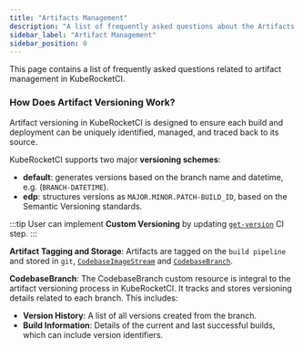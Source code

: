 ```yaml
---
title: "Artifacts Management"
description: "A list of frequently asked questions about the Artifacts Management in KubeRocketCI."
sidebar_label: "Artifact Management"
sidebar_position: 0
---
```

<!-- markdownlint-disable MD025 -->
This page contains a list of frequently asked questions related to artifact management in KubeRocketCI.

### How Does Artifact Versioning Work?

<head>
  <link rel="canonical" href="https://docs.kuberocketci.io/docs/faq/artifacts/" />
</head>

Artifact versioning in KubeRocketCI is designed to ensure each build and deployment can be uniquely identified, managed, and traced back to its source.

KubeRocketCI supports two major **versioning schemes**:

- **default**: generates versions based on the branch name and datetime, e.g. (`BRANCH-DATETIME`).
- **edp**: structures versions as `MAJOR.MINOR.PATCH-BUILD_ID`, based on the Semantic Versioning standards.

:::tip
  User can implement **Custom Versioning** by updating [`get-version`](https://github.com/epam/edp-tekton/tree/master/charts/pipelines-library/templates/tasks/getversion) CI step.
:::

**Artifact Tagging and Storage**: Artifacts are tagged on the `build pipeline` and stored in `git`, [`CodebaseImageStream`](../api/codebase.md#codebaseimagestream) and [`CodebaseBranch`](../api/codebase.md#codebasebranch).

**CodebaseBranch**: The CodebaseBranch custom resource is integral to the artifact versioning process in KubeRocketCI. It tracks and stores versioning details related to each branch. This includes:

- **Version History**: A list of all versions created from the branch.
- **Build Information**: Details of the current and last successful builds, which can include version identifiers.
